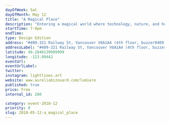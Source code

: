 ```yaml
---
dayOfWeek: Sat
dayOfMonth: May 12
title: "A Magical Place"
description: "Entering a magical world where technology, nature, and human beings meet. Dive into a world of light designed to deliver a message of positive impact and immerse your senses in colourful visuals and relaxing music."
startTime: 7-9pm
endTime: 
type: Design Edition
address: "#409-321 Railway St, Vancouver V6A1A4 (4th floor, buzzer0409), Vancouver, BC, Canada"
addressLabel: "#409-321 Railway St, Vancouver V6A1A4 (4th floor, buzzer0409)"
latitude: 49.2846139999999
longitude: -123.09442
eventUrl: 
eventUrlLabel: 
twitter: 
instagram: lightlines.art
website: www.aureliabizouard.com/lumiere
published: true
price: Free
internal_id: 280

category: event-2018-12
priority: 0
slug: 2018-05-12-a_magical_place
---
```

